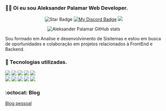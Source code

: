 ### :technologist: Oi eu sou Aleksander Palamar Web Developer. 

<div align="center">

<img src="https://img.shields.io/static/v1?label=%F0%9F%8C%9F&message=If%20Useful&style=style=flat&color=BC4E99" alt="Star Badge"/>
<a href="https://discord.gg/Q4ab3KJ5Zd"><img src="https://img.shields.io/discord/733027681184251937.svg?style=flat&label=My%20Discord&color=7289DA" alt="My Discord Badge"/></a>
<a href="https://twitter.com/Palamar_Dev" ><img src="https://img.shields.io/twitter/follow/Palamar_Dev.svg?style=social" /> </a>
<br>



![Aleksander Palamar GitHub stats](https://github-readme-stats.vercel.app/api?username=aleksanderpalamar&show_icons=true=true&theme=dracula)
</div>

Sou formado em Analise e desenvolvimento de Sisitemas e estou em busca de oportunidades e colaboração em projetos relacionados à FrontEnd e Backend.


### 🚀 Tecnologias utilizadas.
[<img src="https://img.shields.io/badge/-Git-%23F05032?style=flat&logo=git&logoColor=%23ffffff">]() [<img src="https://img.shields.io/badge/-HTML5-%23E44D27?style=flat&logo=html5&logoColor=ffffff">]() [<img src="https://img.shields.io/badge/-Sass-%23CC6699?style=flat&logo=sass&logoColor=ffffff">]() [<img src="https://img.shields.io/badge/Tailwind_CSS-38B2AC?style=flat&logo=tailwind-css&logoColor=white">]() [<img src="https://img.shields.io/badge/-JavaScript-%23F7DF1C?style=flat&logo=javascript&logoColor=000000&labelColor=%23F7DF1C&color=%23FFCE5A" />]() <br> [<img src="https://img.shields.io/badge/-React-61DAFB?style=flat&logo=react&logoColor=ffffff" />]()  [<img src="https://img.shields.io/badge/-Next.js-61DAFB?style=flat&logo=next.js&logoColor=ffffff" />]() [<img src = "https://img.shields.io/badge/-TypeScript-61DAFB?style=flat&logo=typescript&logoColor=ffffff">]() [<img src = "https://img.shields.io/badge/-Nodejs-339933?style=flat&logo=Node.js&logoColor=ffffff">]() [<img src="http://img.shields.io/badge/-Linux-0078D6?style=plastic&logo=linux&logoColor=ffffff">]()

### :octocat: Blog

[Blog pessoal](https://linuxupdate.com.br/)
